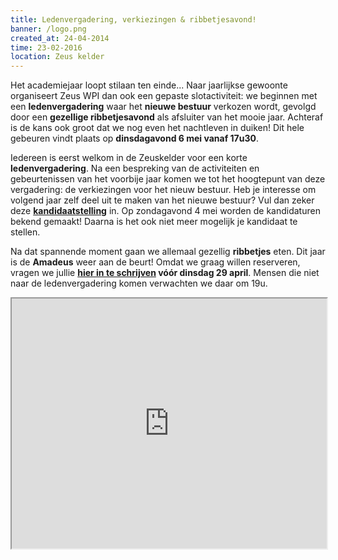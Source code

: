 ```yaml
---
title: Ledenvergadering, verkiezingen & ribbetjesavond!
banner: /logo.png
created_at: 24-04-2014
time: 23-02-2016
location: Zeus kelder
---
```


Het academiejaar loopt stilaan ten einde... Naar jaarlijkse gewoonte organiseert Zeus WPI dan ook een gepaste slotactiviteit: we beginnen met een <strong>ledenvergadering</strong> waar het <strong>nieuwe bestuur</strong> verkozen wordt, gevolgd door een <strong>gezellige ribbetjesavond</strong> als afsluiter van het mooie jaar. Achteraf is de kans ook groot dat we nog even het nachtleven in duiken! Dit hele gebeuren vindt plaats op <strong>dinsdagavond 6 mei vanaf 17u30</strong>.

Iedereen is eerst welkom in de Zeuskelder voor een korte <strong>ledenvergadering</strong>. Na een bespreking van de activiteiten en gebeurtenissen van het voorbije jaar komen we tot het hoogtepunt van deze vergadering: de verkiezingen voor het nieuw bestuur. Heb je interesse om volgend jaar zelf deel uit te maken van het nieuwe bestuur? Vul dan zeker deze <strong><a href="https://docs.google.com/forms/d/1OacCSwXLa_oo-Hv_45mCmR7np9pZ3MHRNRUJN9nXqJs/viewform">kandidaatstelling</a></strong> in. Op zondagavond 4 mei worden de kandidaturen bekend gemaakt! Daarna is het ook niet meer mogelijk je kandidaat te stellen.

Na dat spannende moment gaan we allemaal gezellig <strong>ribbetjes</strong> eten. Dit jaar is de <strong>Amadeus</strong> weer aan de beurt! Omdat we graag willen reserveren, vragen we jullie <strong><a href="https://docs.google.com/forms/d/1it0bbMQS-wsdP8Il5EZCmWscLNyq7yCo3l8C8jJY6q0/viewform">hier in te schrijven</a> vóór dinsdag 29 april</strong>. Mensen die niet naar de ledenvergadering komen verwachten we daar om 19u.

<!--more-->
<iframe src="https://docs.google.com/forms/d/1it0bbMQS-wsdP8Il5EZCmWscLNyq7yCo3l8C8jJY6q0/viewform" style="width:100%" height="400"></iframe>
